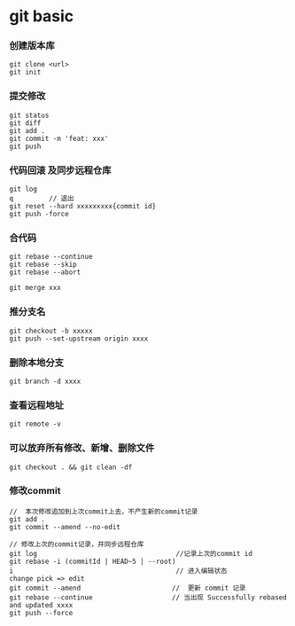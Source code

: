 # git basic

### 创建版本库
```Shell
git clone <url>
git init
```
### 提交修改
```Shell
git status
git diff
git add .
git commit -m 'feat: xxx'
git push
```
### 代码回滚 及同步远程仓库
```Shell
git log
q         // 退出
git reset --hard xxxxxxxxx{commit id}
git push -force 
```

### 合代码
```Shell
git rebase --continue   
git rebase --skip
git rebase --abort

git merge xxx
```

### 推分支名
```Shell
git checkout -b xxxxx
git push --set-upstream origin xxxx
```

### 删除本地分支
```Shell
git branch -d xxxx
```

### 查看远程地址
```Shell
git remote -v
```

### 可以放弃所有修改、新增、删除文件
```Shell
git checkout . && git clean -df
```

### 修改commit
```Shell
//  本次修改追加到上次commit上去，不产生新的commit记录
git add .
git commit --amend --no-edit

// 修改上次的commit记录，并同步远程仓库
git log                                   //记录上次的commit id
git rebase -i (commitId | HEAD~5 | --root)
i                                         // 进入编辑状态
change pick => edit
git commit --amend                       //  更新 commit 记录
git rebase --continue                    // 当出现 Successfully rebased and updated xxxx
git push --force
```